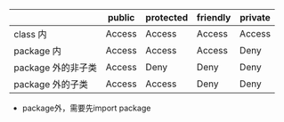 |          | public | protected | friendly | private |
| -------- | ------ | --------- | -------- | ------- |
|class 内  | Access | Access    | Access   | Access  |
|package 内| Access | Access    | Access   | Deny    |
|package 外的非子类| Access | Deny      | Deny     | Deny    |
|package 外的子类  | Access | Access    | Deny   | Deny    |

* package外，需要先import package
